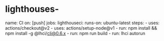# lighthouses-
name: CI on: [push] jobs:   lighthouseci:     runs-on: ubuntu-latest     steps:       - uses: actions/checkout@v2       - uses: actions/setup-node@v1       - run: npm install &amp;&amp; npm install -g @lhci/cli@0.6.x       - run: npm run build       - run: lhci autorun
